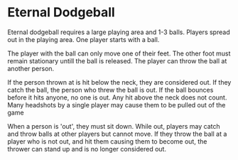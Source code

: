 # Eternal Dodgeball

Eternal dodgeball requires a large playing area and 1-3 balls. Players spread out in the playing area. One player starts with a ball.

The player with the ball can only move one of their feet. The other foot must remain stationary untill the ball is released. The player can throw the ball at another person. 

If the person thrown at is hit below the neck, they are considered out. If they catch the ball, the person who threw the ball is out. If the ball bounces before it hits anyone, no one is out. Any hit above the neck does not count. Many headshots by a single player may cause them to be pulled out of the game

When a person is 'out', they must sit down. While out, players may catch and throw balls at other players but cannot move. If they throw the ball at a player who is not out, and hit them causing them to become out, the thrower can stand up and is no longer considered out.